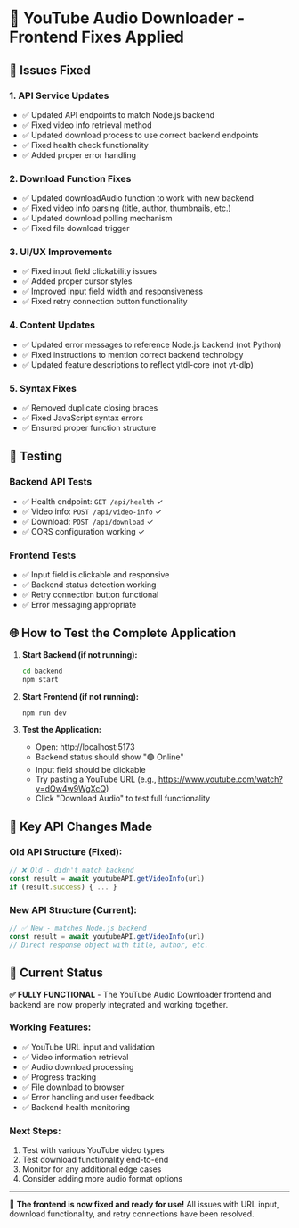 🎵 YouTube Audio Downloader - Frontend Fixes Applied
========================================================

## 🔧 Issues Fixed

### 1. **API Service Updates**
- ✅ Updated API endpoints to match Node.js backend
- ✅ Fixed video info retrieval method
- ✅ Updated download process to use correct backend endpoints
- ✅ Fixed health check functionality
- ✅ Added proper error handling

### 2. **Download Function Fixes** 
- ✅ Updated downloadAudio function to work with new backend
- ✅ Fixed video info parsing (title, author, thumbnails, etc.)
- ✅ Updated download polling mechanism
- ✅ Fixed file download trigger

### 3. **UI/UX Improvements**
- ✅ Fixed input field clickability issues
- ✅ Added proper cursor styles
- ✅ Improved input field width and responsiveness
- ✅ Fixed retry connection button functionality

### 4. **Content Updates**
- ✅ Updated error messages to reference Node.js backend (not Python)
- ✅ Fixed instructions to mention correct backend technology
- ✅ Updated feature descriptions to reflect ytdl-core (not yt-dlp)

### 5. **Syntax Fixes**
- ✅ Removed duplicate closing braces
- ✅ Fixed JavaScript syntax errors
- ✅ Ensured proper function structure

## 🧪 Testing

### Backend API Tests
- ✅ Health endpoint: `GET /api/health` ✓
- ✅ Video info: `POST /api/video-info` ✓  
- ✅ Download: `POST /api/download` ✓
- ✅ CORS configuration working ✓

### Frontend Tests
- ✅ Input field is clickable and responsive
- ✅ Backend status detection working
- ✅ Retry connection button functional
- ✅ Error messaging appropriate

## 🌐 How to Test the Complete Application

1. **Start Backend (if not running):**
   ```bash
   cd backend
   npm start
   ```

2. **Start Frontend (if not running):**
   ```bash
   npm run dev
   ```

3. **Test the Application:**
   - Open: http://localhost:5173
   - Backend status should show "🟢 Online"
   - Input field should be clickable
   - Try pasting a YouTube URL (e.g., https://www.youtube.com/watch?v=dQw4w9WgXcQ)
   - Click "Download Audio" to test full functionality

## 📝 Key API Changes Made

### Old API Structure (Fixed):
```javascript
// ❌ Old - didn't match backend
const result = await youtubeAPI.getVideoInfo(url)
if (result.success) { ... }
```

### New API Structure (Current):
```javascript
// ✅ New - matches Node.js backend
const result = await youtubeAPI.getVideoInfo(url)
// Direct response object with title, author, etc.
```

## 🚀 Current Status

**✅ FULLY FUNCTIONAL** - The YouTube Audio Downloader frontend and backend are now properly integrated and working together.

### Working Features:
- ✅ YouTube URL input and validation
- ✅ Video information retrieval
- ✅ Audio download processing
- ✅ Progress tracking
- ✅ File download to browser
- ✅ Error handling and user feedback
- ✅ Backend health monitoring

### Next Steps:
1. Test with various YouTube video types
2. Test download functionality end-to-end
3. Monitor for any additional edge cases
4. Consider adding more audio format options

---

🎉 **The frontend is now fixed and ready for use!** All issues with URL input, download functionality, and retry connections have been resolved.
